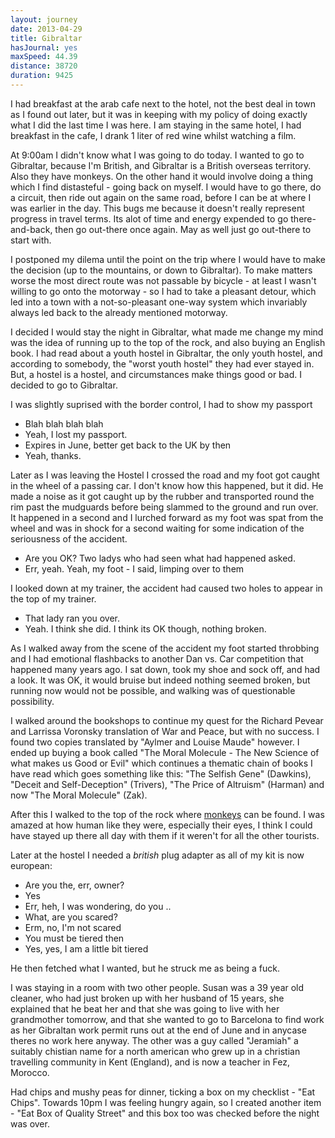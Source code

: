 ```yaml
---
layout: journey
date: 2013-04-29
title: Gibraltar
hasJournal: yes
maxSpeed: 44.39
distance: 38720
duration: 9425
---
```

I had breakfast at the arab cafe next to the hotel, not the best deal in town as I found out later, but it was in keeping with my policy of doing exactly what I did the last time I was here. I am staying in the same hotel, I had breakfast in the cafe, I drank 1 liter of red wine whilst watching a film.

At 9:00am I didn't know what I was going to do today. I wanted to go to Gibraltar, because I'm British, and Gibraltar is a British overseas territory. Also they have monkeys. On the other hand it would involve doing a thing which I find distasteful - going back on myself. I would have to go there, do a circuit, then ride out again on the same road, before I can be at where I was earlier in the day. This bugs me because it doesn't really represent progress in travel terms. Its alot of time and energy expended to go there-and-back, then go out-there once again. May as well just go out-there to start with.

I postponed my dilema until the point on the trip where I would have to make the decision (up to the mountains, or down to Gibraltar). To make matters worse the most direct route was not passable by bicycle - at least I wasn't willing to go onto the motorway - so I had to take a pleasant detour, which led into a town with a not-so-pleasant one-way system which invariably always led back to the already mentioned motorway.

I decided I would stay the night in Gibraltar, what made me change my mind was the idea of running up to the top of the rock, and also buying an English book. I had read about a youth hostel in Gibraltar, the only youth hostel, and according to somebody, the "worst youth hostel" they had ever stayed in. But, a hostel is a hostel, and circumstances make things good or bad. I decided to go to Gibraltar.

I was slightly suprised with the border control, I had to show my passport

* Blah blah blah blah
* Yeah, I lost my passport.
* Expires in June, better get back to the UK by then
* Yeah, thanks.

Later as I was leaving the Hostel I crossed the road and my foot got caught in the wheel of a passing car. I don't know how this happened, but it did. He made a noise as it got caught up by the rubber and transported round the rim past the mudguards before being slammed to the ground and run over. It happened in a second and I lurched forward as my foot was spat from the wheel and was in shock for a second waiting for some indication of the seriousness of the accident.

* Are you OK? Two ladys who had seen what had happened asked.
* Err, yeah. Yeah, my foot - I said, limping over to them

I looked down at my trainer, the accident had caused two holes to appear in the top of my trainer.

* That lady ran you over.
* Yeah. I think she did. I think its OK though, nothing broken.

As I walked away from the scene of the accident my foot started throbbing and I had emotional flashbacks to another Dan vs. Car competition that happened many years ago. I sat down, took my shoe and sock off, and had a look. It was OK, it would bruise but indeed nothing seemed broken, but running now would not be possible, and walking was of questionable possibility.

I walked around the bookshops to continue my quest for the Richard Pevear and Larrissa Voronsky translation of War and Peace, but with no success. I found two copies translated by "Aylmer and Louise Maude" however. I ended up buying a book called "The Moral Molecule - The New Science of what makes us Good or Evil" which continues a thematic chain of books I have read which goes something like this: "The Selfish Gene" (Dawkins), "Deceit and Self-Deception" (Trivers), "The Price of Altruism" (Harman) and now "The Moral Molecule" (Zak).

After this I walked to the top of the rock where <a href="http://en.wikipedia.org/wiki/Gibraltar_Barbary_Macaques">monkeys</a> can be found. I was amazed at how human like they were, especially their eyes, I think I could have stayed up there all day with them if it weren't for all the other tourists.

Later at the hostel I needed a *british* plug adapter as all of my kit is now european: 

* Are you the, err, owner?
* Yes
* Err, heh, I was wondering, do you ..
* What, are you scared?
* Erm, no, I'm not scared
* You must be tiered then
* Yes, yes, I am a little bit tiered

He then fetched what I wanted, but he struck me as being a fuck.

I was staying in a room with two other people. Susan was a 39 year old cleaner, who had just broken up with her husband of 15 years, she explained that he beat her and that she was going to live with her grandmother tomorrow, and that she wanted to go to Barcelona to find work as her Gibraltan work permit runs out at the end of June and in anycase theres no work here anyway. The other was a guy called "Jeramiah" a suitably chistian name for a north american who grew up in a christian travelling community in Kent (England), and is now a teacher in Fez, Morocco.

Had chips and mushy peas for dinner, ticking a box on my checklist - "Eat Chips". Towards 10pm I was feeling hungry again, so I created another item - "Eat Box of Quality Street" and this box too was checked before the night was over.